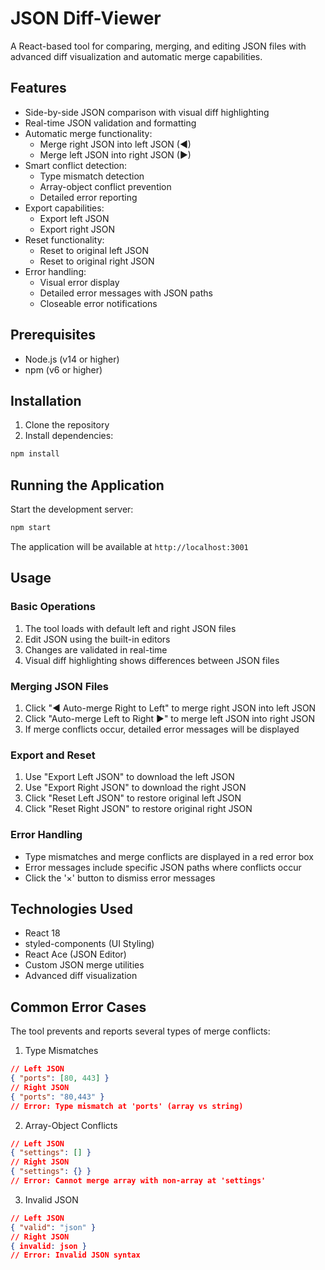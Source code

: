 # JSON Diff-Viewer

A React-based tool for comparing, merging, and editing JSON files with advanced diff visualization and automatic merge capabilities.

## Features

- Side-by-side JSON comparison with visual diff highlighting
- Real-time JSON validation and formatting
- Automatic merge functionality:
  - Merge right JSON into left JSON (◀)
  - Merge left JSON into right JSON (▶)
- Smart conflict detection:
  - Type mismatch detection
  - Array-object conflict prevention
  - Detailed error reporting
- Export capabilities:
  - Export left JSON
  - Export right JSON
- Reset functionality:
  - Reset to original left JSON
  - Reset to original right JSON
- Error handling:
  - Visual error display
  - Detailed error messages with JSON paths
  - Closeable error notifications

## Prerequisites

- Node.js (v14 or higher)
- npm (v6 or higher)

## Installation

1. Clone the repository
2. Install dependencies:
```bash
npm install
```

## Running the Application

Start the development server:
```bash
npm start
```

The application will be available at `http://localhost:3001`

## Usage

### Basic Operations
1. The tool loads with default left and right JSON files
2. Edit JSON using the built-in editors
3. Changes are validated in real-time
4. Visual diff highlighting shows differences between JSON files

### Merging JSON Files
1. Click "◀ Auto-merge Right to Left" to merge right JSON into left JSON
2. Click "Auto-merge Left to Right ▶" to merge left JSON into right JSON
3. If merge conflicts occur, detailed error messages will be displayed

### Export and Reset
1. Use "Export Left JSON" to download the left JSON
2. Use "Export Right JSON" to download the right JSON
3. Click "Reset Left JSON" to restore original left JSON
4. Click "Reset Right JSON" to restore original right JSON

### Error Handling
- Type mismatches and merge conflicts are displayed in a red error box
- Error messages include specific JSON paths where conflicts occur
- Click the '×' button to dismiss error messages

## Technologies Used

- React 18
- styled-components (UI Styling)
- React Ace (JSON Editor)
- Custom JSON merge utilities
- Advanced diff visualization

## Common Error Cases

The tool prevents and reports several types of merge conflicts:

1. Type Mismatches
```json
// Left JSON
{ "ports": [80, 443] }
// Right JSON
{ "ports": "80,443" }
// Error: Type mismatch at 'ports' (array vs string)
```

2. Array-Object Conflicts
```json
// Left JSON
{ "settings": [] }
// Right JSON
{ "settings": {} }
// Error: Cannot merge array with non-array at 'settings'
```

3. Invalid JSON
```json
// Left JSON
{ "valid": "json" }
// Right JSON
{ invalid: json }
// Error: Invalid JSON syntax
